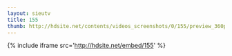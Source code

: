 ```yaml
---
layout: sieutv
title: 155
thumb: http://hdsite.net/contents/videos_screenshots/0/155/preview_360p.mp4.jpg
---
```

{% include iframe src='http://hdsite.net/embed/155' %}
 
